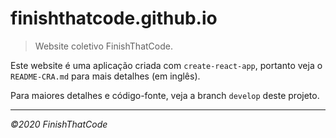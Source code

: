finishthatcode.github.io
========================

> Website coletivo FinishThatCode.

Este website é uma aplicação criada com `create-react-app`, portanto veja o `README-CRA.md` para mais detalhes (em inglês).

Para maiores detalhes e código-fonte, veja a branch `develop` deste projeto.

----------------------------------------------------------------------

_©2020 FinishThatCode_
